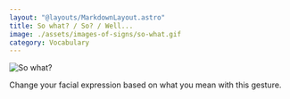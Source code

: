 ```yaml
---
layout: "@layouts/MarkdownLayout.astro"
title: So what? / So? / Well...
image: ./assets/images-of-signs/so-what.gif
category: Vocabulary
---
```


![So what?](@signs/so-what.gif)

Change your facial expression based on what you mean with this gesture.
